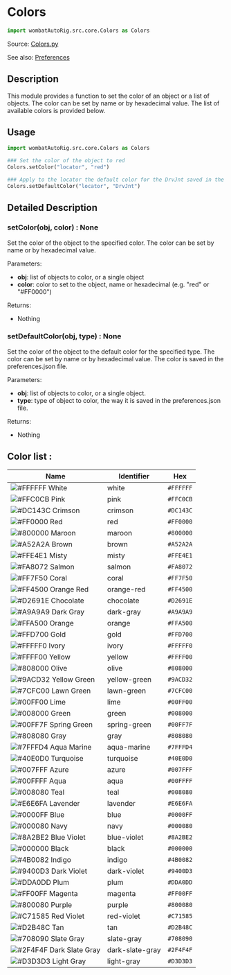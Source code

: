 # Colors
```python
import wombatAutoRig.src.core.Colors as Colors
```
Source: [Colors.py](https://github.com/ThomasEscalle/WombatAutoRig/blob/main/src/core/Color.py)

See also: [Preferences](https://github.com/ThomasEscalle/WombatAutoRig/blob/main/docs/Preferences.md)

## Description

This module provides a function to set the color of an object or a list of objects. The color can be set by name or by hexadecimal value. The list of available colors is provided below.

## Usage

```python
import wombatAutoRig.src.core.Colors as Colors

### Set the color of the object to red
Colors.setColor("locator", "red")

### Apply to the locator the default color for the DrvJnt saved in the preferences
Colors.setDefaultColor("locator", "DrvJnt")
```



## Detailed Description

### setColor(obj, color) : None
Set the color of the object to the specified color. The color can be set by name or by hexadecimal value.

Parameters:
- **obj**: list of objects to color, or a single object
- **color**: color to set to the object, name or hexadecimal (e.g. "red" or "#FF0000")

Returns: 
- Nothing


### setDefaultColor(obj, type) : None
Set the color of the object to the default color for the specified type. 
The color can be set by name or by hexadecimal value.
The color is saved in the preferences.json file.

Parameters:
- **obj**: list of objects to color, or a single object.
- **type**: type of object to color, the way it is saved in the preferences.json file.

Returns:
- Nothing



## Color list :

| Name             | Identifier       | Hex       |
|------------------|------------------|-----------|
| ![#FFFFFF](https://placehold.co/15x15/FFFFFF/FFFFFF.png) White        | white            | `#FFFFFF` |
| ![#FFC0CB](https://placehold.co/15x15/FFC0CB/FFC0CB.png) Pink         | pink             | `#FFC0CB` |
| ![#DC143C](https://placehold.co/15x15/DC143C/DC143C.png) Crimson      | crimson          | `#DC143C` |
| ![#FF0000](https://placehold.co/15x15/FF0000/FF0000.png) Red          | red              | `#FF0000` |
| ![#800000](https://placehold.co/15x15/800000/800000.png) Maroon       | maroon           | `#800000` |
| ![#A52A2A](https://placehold.co/15x15/A52A2A/A52A2A.png) Brown        | brown            | `#A52A2A` |
| ![#FFE4E1](https://placehold.co/15x15/FFE4E1/FFE4E1.png) Misty        | misty            | `#FFE4E1` |
| ![#FA8072](https://placehold.co/15x15/FA8072/FA8072.png) Salmon       | salmon           | `#FA8072` |
| ![#FF7F50](https://placehold.co/15x15/FF7F50/FF7F50.png) Coral        | coral            | `#FF7F50` |
| ![#FF4500](https://placehold.co/15x15/FF4500/FF4500.png) Orange Red   | orange-red       | `#FF4500` |
| ![#D2691E](https://placehold.co/15x15/D2691E/D2691E.png) Chocolate    | chocolate        | `#D2691E` |
| ![#A9A9A9](https://placehold.co/15x15/A9A9A9/A9A9A9.png) Dark Gray    | dark-gray        | `#A9A9A9` |
| ![#FFA500](https://placehold.co/15x15/FFA500/FFA500.png) Orange       | orange           | `#FFA500` |
| ![#FFD700](https://placehold.co/15x15/FFD700/FFD700.png) Gold         | gold             | `#FFD700` |
| ![#FFFFF0](https://placehold.co/15x15/FFFFF0/FFFFF0.png) Ivory        | ivory            | `#FFFFF0` |
| ![#FFFF00](https://placehold.co/15x15/FFFF00/FFFF00.png) Yellow       | yellow           | `#FFFF00` |
| ![#808000](https://placehold.co/15x15/808000/808000.png) Olive        | olive            | `#808000` |
| ![#9ACD32](https://placehold.co/15x15/9ACD32/9ACD32.png) Yellow Green | yellow-green     | `#9ACD32` |
| ![#7CFC00](https://placehold.co/15x15/7CFC00/7CFC00.png) Lawn Green   | lawn-green       | `#7CFC00` |
| ![#00FF00](https://placehold.co/15x15/00FF00/00FF00.png) Lime         | lime             | `#00FF00` |
| ![#008000](https://placehold.co/15x15/008000/008000.png) Green        | green            | `#008000` |
| ![#00FF7F](https://placehold.co/15x15/00FF7F/00FF7F.png) Spring Green | spring-green     | `#00FF7F` |
| ![#808080](https://placehold.co/15x15/808080/808080.png) Gray         | gray             | `#808080` |
| ![#7FFFD4](https://placehold.co/15x15/7FFFD4/7FFFD4.png) Aqua Marine  | aqua-marine      | `#7FFFD4` |
| ![#40E0D0](https://placehold.co/15x15/40E0D0/40E0D0.png) Turquoise    | turquoise        | `#40E0D0` |
| ![#007FFF](https://placehold.co/15x15/007FFF/007FFF.png) Azure        | azure            | `#007FFF` |
| ![#00FFFF](https://placehold.co/15x15/00FFFF/00FFFF.png) Aqua         | aqua             | `#00FFFF` |
| ![#008080](https://placehold.co/15x15/008080/008080.png) Teal         | teal             | `#008080` |
| ![#E6E6FA](https://placehold.co/15x15/E6E6FA/E6E6FA.png) Lavender     | lavender         | `#E6E6FA` |
| ![#0000FF](https://placehold.co/15x15/0000FF/0000FF.png) Blue         | blue             | `#0000FF` |
| ![#000080](https://placehold.co/15x15/000080/000080.png) Navy         | navy             | `#000080` |
| ![#8A2BE2](https://placehold.co/15x15/8A2BE2/8A2BE2.png) Blue Violet  | blue-violet      | `#8A2BE2` |
| ![#000000](https://placehold.co/15x15/000000/000000.png) Black        | black            | `#000000` |
| ![#4B0082](https://placehold.co/15x15/4B0082/4B0082.png) Indigo       | indigo           | `#4B0082` |
| ![#9400D3](https://placehold.co/15x15/9400D3/9400D3.png) Dark Violet  | dark-violet      | `#9400D3` |
| ![#DDA0DD](https://placehold.co/15x15/DDA0DD/DDA0DD.png) Plum         | plum             | `#DDA0DD` |
| ![#FF00FF](https://placehold.co/15x15/FF00FF/FF00FF.png) Magenta      | magenta          | `#FF00FF` |
| ![#800080](https://placehold.co/15x15/800080/800080.png) Purple       | purple           | `#800080` |
| ![#C71585](https://placehold.co/15x15/C71585/C71585.png) Red Violet   | red-violet       | `#C71585` |
| ![#D2B48C](https://placehold.co/15x15/D2B48C/D2B48C.png) Tan          | tan              | `#D2B48C` |
| ![#708090](https://placehold.co/15x15/708090/708090.png) Slate Gray   | slate-gray       | `#708090` |
| ![#2F4F4F](https://placehold.co/15x15/2F4F4F/2F4F4F.png) Dark Slate Gray | dark-slate-gray | `#2F4F4F` |
| ![#D3D3D3](https://placehold.co/15x15/D3D3D3/D3D3D3.png) Light Gray   | light-gray       | `#D3D3D3` |
